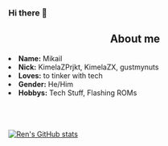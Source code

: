 ### Hi there 👋

<!--
**Shirayuki39/Shirayuki39** is a ✨ _special_ ✨ repository because its `README.md` (this file) appears on your GitHub profile.

Here are some ideas to get you started:

- 🔭 I’m currently working on ...
- 🌱 I’m currently learning ...
- 👯 I’m looking to collaborate on ...
- 🤔 I’m looking for help with ...
- 💬 Ask me about ...
- 📫 How to reach me: ...
- 😄 Pronouns: ...
- ⚡ Fun fact: ...
-->

<div>
<h2 align="center">  About me </h2>
<li><b>Name:</b> Mikail</li>
<li>
<b>Nick:</b> KimelaZPrjkt, KimelaZX, gustmynuts
</li>
<li>
<b>Loves:</b> to tinker with tech
</li>
<li>
<b>Gender:</b> He/Him
</li>
<li>
<b>Hobbys:</b> Tech Stuff, Flashing ROMs
</li>
<br><br><br>
</div>

[![Ren's GitHub stats](https://github-readme-stats.vercel.app/api?username=KimelaZX&show_icons=true&theme=tokyonight)](https://github.com/anuraghazra/github-readme-stats)
